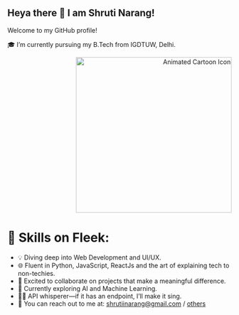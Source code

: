 ## Heya there 👋 I am Shruti Narang!
Welcome to my GitHub profile!


🎓 I’m currently pursuing my B.Tech from IGDTUW, Delhi.
<div align="right">
  <a href="https://your-link.com">
    <img src="https://media1.tenor.com/m/NYrgLNGuy7YAAAAd/the-c-programming-language-uncle-dane.gif" alt="Animated Cartoon Icon" width="350" height="350"/>
  </a>
</div>




# 🔧 Skills on Fleek:
- 💡 Diving deep into Web Development and UI/UX.
- 🌐 Fluent in Python, JavaScript, ReactJs and the art of explaining tech to non-techies.
- 💛 Excited to collaborate on projects that make a meaningful difference.
- 🔭 Currently exploring AI and Machine Learning.
- 👩‍💻 API whisperer—if it has an endpoint, I’ll make it sing.
- 💌 You can reach out to me at: [shrutiinarang@gmail.com](mailto:shrutiinarang@gmail.com) / [others](https://www.linkedin.com/in/narangshruti) 

<!--
**Shruti-Narang/Shruti-Narang** is a ✨ _special_ ✨ repository because its `README.md` (this file) appears on your GitHub profile.

Here are some ideas to get you started:

- 🔭 I’m currently working on ...
- 🌱 I’m currently learning ...
- 👯 I’m looking to collaborate on ...
- 🤔 I’m looking for help with ...
- 💬 Ask me about ...
- 📫 How to reach me: ...
- 😄 Pronouns: ...
- ⚡ Fun fact: ...
-->
